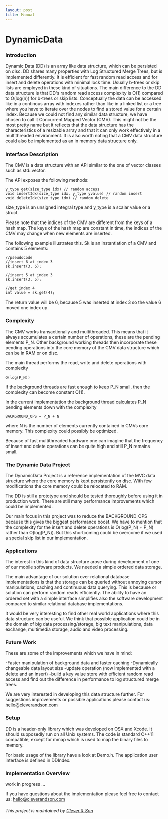 ```yaml
---
layout: post
title: Manual
---
```


# DynamicData

### Introduction

Dynamic Data (DD) is an array like data structure, which can be persisted on disc. DD shares many properties with Log Structured Merge Trees, but is implemented differently. It is efficient for fast random read access and for insert and delete operations with minimal lock time. Usually b-trees or skip lists are employed in these kind of situations. The main difference to the DD data structure is that DD's random read access complexity is O(1) compared to O(log(n)) for b-trees or skip lists. 
Conceptually the data can be accessed like in a continous array with indexes rather than like in a linked list or a tree where you have to iterate over the nodes to find a stored value for a certain index. 
Because we could not find any similar data structure, we have chosen to call it Concurrent Mapped Vector (CMV). This might not be the most pretty name but it reflects that the data structure has the characteristics of a resizable array and that it can only work effectively in a multithreaded environment.
It is also worth noting that a CMV data structure could also be implemented as an in memory data structure only. 

### Interface Description

The CMV is a data structure with an API similar to the one of vector classes such as std::vector.

The API exposes the following methods:
 
	y_type get(size_type idx) // random access
	void insertIdx(size_type idx, y_type yvalue) // random insert 
	void deleteIdx(size_type idx) // random delete 

size_type is an unsigned integral type and y_type is a scalar value or a struct.

Please note that the indices of the CMV are different from the keys of a hash map. The keys of the hash map are constant in time, the indices of the CMV may change when new elements are inserted. 


The following example illustrates this. Sk is an instantiation of a CMV and contains 5 elements:

	//pseudocode
	//insert 6 at index 3
	sk.insert(3, 6);

	//insert 5 at index 3
	sk.insert(3, 5);

	//get index 4
	int value = sk.get(4);
	
The return value will be 6, because 5 was inserted at index 3 so the value 6 moved one index up. 


### Complexity

The CMV works transactionally and multithreaded. This means that it always accumulates a certain number of operations, these are the pending elements P_N. Other background working threads then incorporate these pending operations into the core memory of the CMV data structure which can be in RAM or on disc.

The main thread performs the read, write and delete operations with complexity 

	O(log(P_N))
	
If the background threads are fast enough to keep P_N small, then the complexity can become constant O(1).

In the current implementation the background thread calculates P_N pending elements down with the complexity 

	BACKGROUND_OPS = P_N + N 

where N is the number of elements currently contained in CMVs core memory. This complexity could possibly be optimized. 

Because of fast multithreaded hardware one can imagine that the frequency of insert and delete operations can be quite high and still P_N remains small.




### The Dynamic Data Project 

The DynamicData Project is a reference implementation of the MVC data structure where the core memory is kept persistently on disc. With few modifications the core memory could be relocated to RAM. 

The DD is still a prototype and should be tested thoroughly before using it in production work. There are still many performance improvements which could be implemented. 

Our main focus in this project was to reduce the BACKGROUND_OPS because this gives the biggest performance boost. We have to mention that the complexity for the insert and delete operations is O(log(P_N) + P_N) rather than O(log(P_N)). But this shortcoming could be overcome if we used a special skip list in our implementation.


### Applications

The interest in this kind of data structure arose during development of one of our mobile software products. We needed a simple ordered data storage. 

The main advantage of our solution over relational database implementations is that the storage can be queried without annoying cursor manipulations, caching and continuous data querying. This is because or solution can perform random reads efficiently. The ability to have an ordered set with a simple interface simplifies also the software development compared to similar relational database implementations.

It would be very interesting to find other real world applications where this data structure can be useful. We think that possible application could be in the domain of big data processing/storage, big text manipulations, data exchange, multimedia storage, audio and video processing.


### Future Work

These are some of the improvements which we have in mind: 

-Faster manipulation of background data and faster caching
-Dynamically changeable data layout size
-update operation (now implemented with a delete and an insert)
-build a key value store with efficient random read access and find out the difference in performance to log structured merge trees.

We are very interested in developing this data structure further. For suggestions improvements or possible applications please contact us: hello@cleverandson.com 


### Setup

DD is a header-only library which was developed on OSX and Xcode. It should supposedly run on all Unix systems. 
The code is standard C++11 compatible, except for mmap which is used to map the binary files to memory.

For basic usage of the library have a look at Demo.h. The application user interface is defined in DDIndex.

### Implementation Overview

work in progress ...

If you have questions about the implementation please feel free to contact us: hello@cleverandson.com 




###### This project is maintained by [Clever & Son](https://github.com/cleverandson "Clever & Son")
